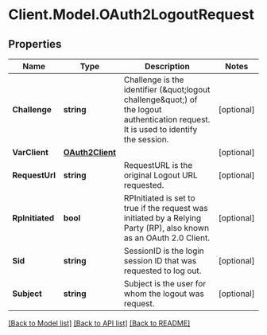 # Client.Model.OAuth2LogoutRequest

## Properties

Name | Type | Description | Notes
------------ | ------------- | ------------- | -------------
**Challenge** | **string** | Challenge is the identifier (\&quot;logout challenge\&quot;) of the logout authentication request. It is used to identify the session. | [optional] 
**VarClient** | [**OAuth2Client**](OAuth2Client.md) |  | [optional] 
**RequestUrl** | **string** | RequestURL is the original Logout URL requested. | [optional] 
**RpInitiated** | **bool** | RPInitiated is set to true if the request was initiated by a Relying Party (RP), also known as an OAuth 2.0 Client. | [optional] 
**Sid** | **string** | SessionID is the login session ID that was requested to log out. | [optional] 
**Subject** | **string** | Subject is the user for whom the logout was request. | [optional] 

[[Back to Model list]](../README.md#documentation-for-models) [[Back to API list]](../README.md#documentation-for-api-endpoints) [[Back to README]](../README.md)

